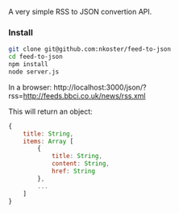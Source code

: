 A very simple RSS to JSON convertion API.

### Install

~~~bash
git clone git@github.com:nkoster/feed-to-json
cd feed-to-json
npm install
node server.js
~~~

In a browser: http://localhost:3000/json/?rss=http://feeds.bbci.co.uk/news/rss.xml

This will return an object:

~~~javascript
{
    title: String,
    items: Array [
        {
            title: String,
            content: String,
            href: String
        },
        ...
    ]
}
~~~
